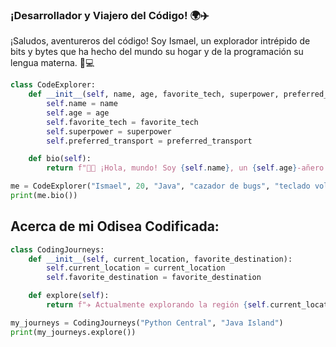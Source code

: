 ### ¡Desarrollador y Viajero del Código! 🌍✈️

¡Saludos, aventureros del código! Soy Ismael, un explorador intrépido de bits y bytes que ha hecho del mundo su hogar y de la programación su lengua materna. 🚀💻

```python
class CodeExplorer:
    def __init__(self, name, age, favorite_tech, superpower, preferred_transport):
        self.name = name
        self.age = age
        self.favorite_tech = favorite_tech
        self.superpower = superpower
        self.preferred_transport = preferred_transport

    def bio(self):
        return f"👨‍💻 ¡Hola, mundo! Soy {self.name}, un {self.age}-añero apasionado por {self.favorite_tech}. Mi superpoder: {self.superpower}. Navego el código en mi {self.preferred_transport}."

me = CodeExplorer("Ismael", 20, "Java", "cazador de bugs", "teclado volador")
print(me.bio())
```
## Acerca de mi Odisea Codificada:
```python
class CodingJourneys:
    def __init__(self, current_location, favorite_destination):
        self.current_location = current_location
        self.favorite_destination = favorite_destination

    def explore(self):
        return f"✈️ Actualmente explorando la región {self.current_location}. Mi destino soñado: {self.favorite_destination}."

my_journeys = CodingJourneys("Python Central", "Java Island")
print(my_journeys.explore())
```


